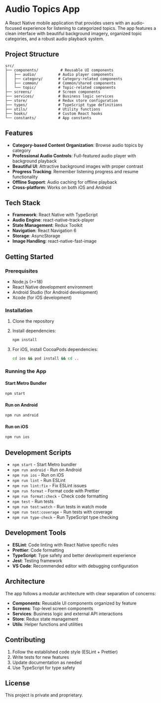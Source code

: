 # Audio Topics App

A React Native mobile application that provides users with an audio-focused experience for listening to categorized topics. The app features a clean interface with beautiful background imagery, organized topic categories, and a robust audio playback system.

## Project Structure

```
src/
├── components/          # Reusable UI components
│   ├── audio/          # Audio player components
│   ├── category/       # Category-related components
│   ├── common/         # Common/shared components
│   └── topic/          # Topic-related components
├── screens/            # Screen components
├── services/           # Business logic services
├── store/              # Redux store configuration
├── types/              # TypeScript type definitions
├── utils/              # Utility functions
├── hooks/              # Custom React hooks
└── constants/          # App constants
```

## Features

- **Category-based Content Organization**: Browse audio topics by category
- **Professional Audio Controls**: Full-featured audio player with background playback
- **Beautiful UI**: Attractive background images with proper contrast
- **Progress Tracking**: Remember listening progress and resume functionality
- **Offline Support**: Audio caching for offline playback
- **Cross-platform**: Works on both iOS and Android

## Tech Stack

- **Framework**: React Native with TypeScript
- **Audio Engine**: react-native-track-player
- **State Management**: Redux Toolkit
- **Navigation**: React Navigation 6
- **Storage**: AsyncStorage
- **Image Handling**: react-native-fast-image

## Getting Started

### Prerequisites

- Node.js (>=18)
- React Native development environment
- Android Studio (for Android development)
- Xcode (for iOS development)

### Installation

1. Clone the repository
2. Install dependencies:
   ```bash
   npm install
   ```

3. For iOS, install CocoaPods dependencies:
   ```bash
   cd ios && pod install && cd ..
   ```

### Running the App

#### Start Metro Bundler
```bash
npm start
```

#### Run on Android
```bash
npm run android
```

#### Run on iOS
```bash
npm run ios
```

## Development Scripts

- `npm start` - Start Metro bundler
- `npm run android` - Run on Android
- `npm run ios` - Run on iOS
- `npm run lint` - Run ESLint
- `npm run lint:fix` - Fix ESLint issues
- `npm run format` - Format code with Prettier
- `npm run format:check` - Check code formatting
- `npm test` - Run tests
- `npm run test:watch` - Run tests in watch mode
- `npm run test:coverage` - Run tests with coverage
- `npm run type-check` - Run TypeScript type checking

## Development Tools

- **ESLint**: Code linting with React Native specific rules
- **Prettier**: Code formatting
- **TypeScript**: Type safety and better development experience
- **Jest**: Testing framework
- **VS Code**: Recommended editor with debugging configuration

## Architecture

The app follows a modular architecture with clear separation of concerns:

- **Components**: Reusable UI components organized by feature
- **Screens**: Top-level screen components
- **Services**: Business logic and external API interactions
- **Store**: Redux state management
- **Utils**: Helper functions and utilities

## Contributing

1. Follow the established code style (ESLint + Prettier)
2. Write tests for new features
3. Update documentation as needed
4. Use TypeScript for type safety

## License

This project is private and proprietary.